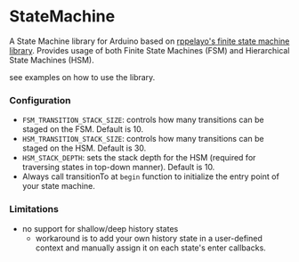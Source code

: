 # StateMachine
A State Machine library for Arduino based on [rppelayo's finite state machine library](https://github.com/rppelayo/FiniteStateMachine?tab=readme-ov-file). Provides usage of both Finite State Machines (FSM) and Hierarchical State Machines (HSM).

see examples on how to use the library.

### Configuration
- `FSM_TRANSITION_STACK_SIZE`: controls how many transitions can be staged on the FSM. Default is 10.
- `HSM_TRANSITION_STACK_SIZE`: controls how many transitions can be staged on the HSM. Default is 30.
- `HSM_STACK_DEPTH`: sets the stack depth for the HSM (required for traversing states in top-down manner). Default is 10.
- Always call transitionTo at `begin` function to initialize the entry point of your state machine.

### Limitations
- no support for shallow/deep history states
  - workaround is to add your own history state in a user-defined context and manually assign it on each state's enter callbacks.
